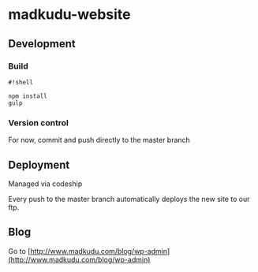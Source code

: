 # madkudu-website

## Development

### Build

```
#!shell

npm install
gulp
```

### Version control

For now, commit and push directly to the master branch

## Deployment

Managed via codeship

Every push to the master branch automatically deploys the new site to our ftp.

## Blog

Go to [http://www.madkudu.com/blog/wp-admin](http://www.madkudu.com/blog/wp-admin)

